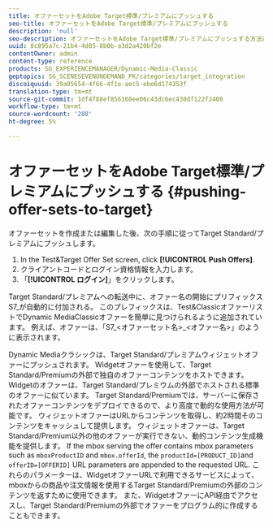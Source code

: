 ```yaml
---
title: オファーセットをAdobe Target標準/プレミアムにプッシュする
seo-title: オファーセットをAdobe Target標準/プレミアムにプッシュする
description: 'null'
seo-description: オファーセットをAdobe Target標準/プレミアムにプッシュする方法について説明します。
uuid: 8c895a7c-21b4-4d85-8b0b-a3d2a420bf2e
contentOwner: admin
content-type: reference
products: SG_EXPERIENCEMANAGER/Dynamic-Media-Classic
geptopics: SG_SCENESEVENONDEMAND_PK/categories/target_integration
discoiquuid: 39a05654-4f66-4f1e-aec5-ebe6d174353f
translation-type: tm+mt
source-git-commit: 1df4f88ef856160ee06c43dc6ec430df122f2408
workflow-type: tm+mt
source-wordcount: '288'
ht-degree: 5%

---
```



# オファーセットをAdobe Target標準/プレミアムにプッシュする {#pushing-offer-sets-to-target}

オファーセットを作成または編集した後、次の手順に従ってTarget Standard/プレミアムにプッシュします。

1. In the Test&amp;Target Offer Set screen, click **[!UICONTROL Push Offers]**.
1. クライアントコードとログイン資格情報を入力します。
1. 「**[!UICONTROL ログイン]**」をクリックします。

Target Standard/プレミアムへの転送中に、オファー名の開始にプリフィックスS7_が自動的に付加される。 このプレフィックスは、Test&amp;ClassicオファーリストでDynamic MediaClassicオファーを簡単に見つけられるように追加されています。 例えば、オファーは、「S7_&lt;オファーセット名>_&lt;オファー名>」のように表示されます。

Dynamic Mediaクラシックは、Target Standard/プレミアムウィジェットオファーにプッシュされます。 Widgetオファーを使用して、Target Standard/Premiumの外部で独自のオファーコンテンツをホストできます。 Widgetのオファーは、Target Standard/プレミウムの外部でホストされる標準のオファーに似ています。 Target Standard/Premiumでは、サーバーに保存されたオファーコンテンツをデプロイできるので、より高度で動的な使用方法が可能です。 ウィジェットオファーはURLからコンテンツを取得し、約2時間そのコンテンツをキャッシュして提供します。 ウィジェットオファーは、Target Standard/Premium以外の他のオファーが実行できない、動的コンテンツ生成機能を提供します。 If the mbox serving the offer contains mbox parameters such as `mboxProductID` and `mbox.offerId`, the `productId=[PRODUCT_ID]`and `offerID=[OFFERID]` URL parameters are appended to the requested URL. これらのパラメーターは、WidgetオファーURLで利用できるサービスによって、mboxからの商品や注文情報を使用するTarget Standard/Premiumの外部のコンテンツを返すために使用できます。 また、WidgetオファーにAPI経由でアクセスし、Target Standard/Premiumの外部でオファーをプログラム的に作成することもできます。
